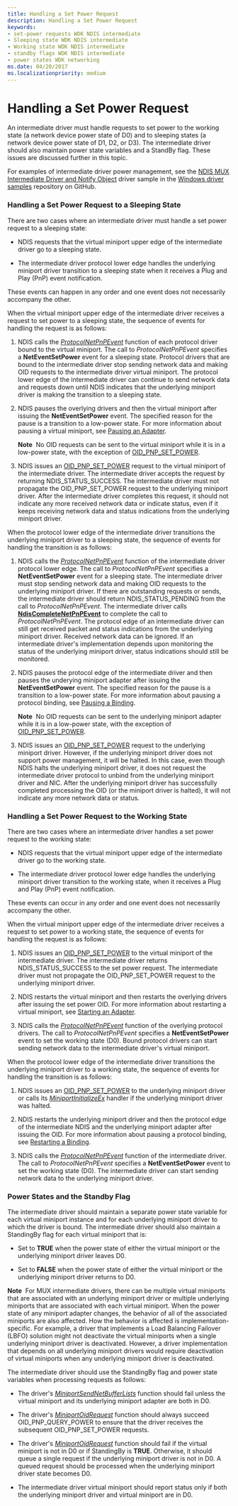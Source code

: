 ```yaml
---
title: Handling a Set Power Request
description: Handling a Set Power Request
keywords:
- set-power requests WDK NDIS intermediate
- Sleeping state WDK NDIS intermediate
- Working state WDK NDIS intermediate
- standby flags WDK NDIS intermediate
- power states WDK networking
ms.date: 04/20/2017
ms.localizationpriority: medium
---
```


# Handling a Set Power Request





An intermediate driver must handle requests to set power to the working state (a network device power state of D0) and to sleeping states (a network device power state of D1, D2, or D3). The intermediate driver should also maintain power state variables and a StandBy flag. These issues are discussed further in this topic.

For examples of intermediate driver power management, see the [NDIS MUX Intermediate Driver and Notify Object](https://go.microsoft.com/fwlink/p/?LinkId=617916) driver sample in the [Windows driver samples](https://go.microsoft.com/fwlink/p/?LinkId=616507) repository on GitHub.

### Handling a Set Power Request to a Sleeping State

There are two cases where an intermediate driver must handle a set power request to a sleeping state:

-   NDIS requests that the virtual miniport upper edge of the intermediate driver go to a sleeping state.

-   The intermediate driver protocol lower edge handles the underlying miniport driver transition to a sleeping state when it receives a Plug and Play (PnP) event notification.

These events can happen in any order and one event does not necessarily accompany the other.

When the virtual miniport upper edge of the intermediate driver receives a request to set power to a sleeping state, the sequence of events for handling the request is as follows:

1.  NDIS calls the [*ProtocolNetPnPEvent*](/windows-hardware/drivers/ddi/ndis/nc-ndis-protocol_net_pnp_event) function of each protocol driver bound to the virtual miniport. The call to *ProtocolNetPnPEvent* specifies a **NetEventSetPower** event for a sleeping state. Protocol drivers that are bound to the intermediate driver stop sending network data and making OID requests to the intermediate driver virtual miniport. The protocol lower edge of the intermediate driver can continue to send network data and requests down until NDIS indicates that the underlying miniport driver is making the transition to a sleeping state.

2.  NDIS pauses the overlying drivers and then the virtual miniport after issuing the **NetEventSetPower** event. The specified reason for the pause is a transition to a low-power state. For more information about pausing a virtual miniport, see [Pausing an Adapter](pausing-an-adapter.md).

    **Note**  No OID requests can be sent to the virtual miniport while it is in a low-power state, with the exception of [OID\_PNP\_SET\_POWER](./oid-pnp-set-power.md).

     

3.  NDIS issues an [OID\_PNP\_SET\_POWER](./oid-pnp-set-power.md) request to the virtual miniport of the intermediate driver. The intermediate driver accepts the request by returning NDIS\_STATUS\_SUCCESS. The intermediate driver must not propagate the OID\_PNP\_SET\_POWER request to the underlying miniport driver. After the intermediate driver completes this request, it should not indicate any more received network data or indicate status, even if it keeps receiving network data and status indications from the underlying miniport driver.

When the protocol lower edge of the intermediate driver transitions the underlying miniport driver to a sleeping state, the sequence of events for handling the transition is as follows:

1.  NDIS calls the [*ProtocolNetPnPEvent*](/windows-hardware/drivers/ddi/ndis/nc-ndis-protocol_net_pnp_event) function of the intermediate driver protocol lower edge. The call to *ProtocolNetPnPEvent* specifies a **NetEventSetPower** event for a sleeping state. The intermediate driver must stop sending network data and making OID requests to the underlying miniport driver. If there are outstanding requests or sends, the intermediate driver should return NDIS\_STATUS\_PENDING from the call to *ProtocolNetPnPEvent*. The intermediate driver calls [**NdisCompleteNetPnPEvent**](/windows-hardware/drivers/ddi/ndis/nf-ndis-ndiscompletenetpnpevent) to complete the call to *ProtocolNetPnPEvent*. The protocol edge of an intermediate driver can still get received packet and status indications from the underlying miniport driver. Received network data can be ignored. If an intermediate driver's implementation depends upon monitoring the status of the underlying miniport driver, status indications should still be monitored.

2.  NDIS pauses the protocol edge of the intermediate driver and then pauses the underying miniport adapter after issuing the **NetEventSetPower** event. The specified reason for the pause is a transition to a low-power state. For more information about pausing a protocol binding, see [Pausing a Binding](pausing-a-binding.md).

    **Note**  No OID requests can be sent to the underlying miniport adapter while it is in a low-power state, with the exception of [OID\_PNP\_SET\_POWER](./oid-pnp-set-power.md).

     

3.  NDIS issues an [OID\_PNP\_SET\_POWER](./oid-pnp-set-power.md) request to the underlying miniport driver. However, if the underlying miniport driver does not support power management, it will be halted. In this case, even though NDIS halts the underlying miniport driver, it does not request the intermediate driver protocol to unbind from the underlying miniport driver and NIC. After the underlying miniport driver has successfully completed processing the OID (or the miniport driver is halted), it will not indicate any more network data or status.

### Handling a Set Power Request to the Working State

There are two cases where an intermediate driver handles a set power request to the working state:

-   NDIS requests that the virtual miniport upper edge of the intermediate driver go to the working state.

-   The intermediate driver protocol lower edge handles the underlying miniport driver transition to the working state, when it receives a Plug and Play (PnP) event notification.

These events can occur in any order and one event does not necessarily accompany the other.

When the virtual miniport upper edge of the intermediate driver receives a request to set power to a working state, the sequence of events for handling the request is as follows:

1.  NDIS issues an [OID\_PNP\_SET\_POWER](./oid-pnp-set-power.md) to the virtual miniport of the intermediate driver. The intermediate driver returns NDIS\_STATUS\_SUCCESS to the set power request. The intermediate driver must not propagate the OID\_PNP\_SET\_POWER request to the underlying miniport driver.

2.  NDIS restarts the virtual miniport and then restarts the overlying drivers after issuing the set power OID. For more information about restarting a virtual miniport, see [Starting an Adapter](starting-an-adapter.md).

3.  NDIS calls the [*ProtocolNetPnPEvent*](/windows-hardware/drivers/ddi/ndis/nc-ndis-protocol_net_pnp_event) function of the overlying protocol drivers. The call to *ProtocolNetPnPEvent* specifies a **NetEventSetPower** event to set the working state (D0). Bound protocol drivers can start sending network data to the intermediate driver's virtual miniport.

When the protocol lower edge of the intermediate driver transitions the underlying miniport driver to a working state, the sequence of events for handling the transition is as follows:

1.  NDIS issues an [OID\_PNP\_SET\_POWER](./oid-pnp-set-power.md) to the underlying miniport driver or calls its [*MiniportInitializeEx*](/windows-hardware/drivers/ddi/ndis/nc-ndis-miniport_initialize) handler if the underlying miniport driver was halted.

2.  NDIS restarts the underlying miniport driver and then the protocol edge of the intermediate NDIS and the underlying miniport adapter after issuing the OID. For more information about pausing a protocol binding, see [Restarting a Binding](restarting-a-binding.md).

3.  NDIS calls the [*ProtocolNetPnPEvent*](/windows-hardware/drivers/ddi/ndis/nc-ndis-protocol_net_pnp_event) function of the intermediate driver. The call to *ProtocolNetPnPEvent* specifies a **NetEventSetPower** event to set the working state (D0). The intermediate driver can start sending network data to the underlying miniport driver.

### Power States and the Standby Flag

The intermediate driver should maintain a separate power state variable for each virtual miniport instance and for each underlying miniport driver to which the driver is bound. The intermediate driver should also maintain a StandingBy flag for each virtual miniport that is:

-   Set to **TRUE** when the power state of either the virtual miniport or the underlying miniport driver leaves D0.

-   Set to **FALSE** when the power state of either the virtual miniport or the underlying miniport driver returns to D0.

**Note**  For MUX intermediate drivers, there can be multiple virtual miniports that are associated with an underlying miniport driver or multiple underlying miniports that are associated with each virtual miniport. When the power state of any miniport adapter changes, the behavior of all of the associated miniports are also affected. How the behavior is affected is implementation-specific. For example, a driver that implements a Load Balancing Failover (LBFO) solution might not deactivate the virtual miniports when a single underlying miniport driver is deactivated. However, a driver implementation that depends on all underlying miniport drivers would require deactivation of virtual miniports when any underlying miniport driver is deactivated.

 

The intermediate driver should use the StandingBy flag and power state variables when processing requests as follows:

-   The driver's [*MiniportSendNetBufferLists*](/windows-hardware/drivers/ddi/ndis/nc-ndis-miniport_send_net_buffer_lists) function should fail unless the virtual miniport and its underlying miniport adapter are both in D0.

-   The driver's [*MiniportOidRequest*](/windows-hardware/drivers/ddi/ndis/nc-ndis-miniport_oid_request) function should always succeed OID\_PNP\_QUERY\_POWER to ensure that the driver receives the subsequent OID\_PNP\_SET\_POWER requests.

-   The driver's [*MiniportOidRequest*](/windows-hardware/drivers/ddi/ndis/nc-ndis-miniport_oid_request) function should fail if the virtual miniport is not in D0 or if StandingBy is **TRUE**. Otherwise, it should queue a single request if the underlying miniport driver is not in D0. A queued request should be processed when the underlying miniport driver state becomes D0.

-   The intermediate driver virtual miniport should report status only if both the underlying miniport driver and virtual miniport are in D0.

 


